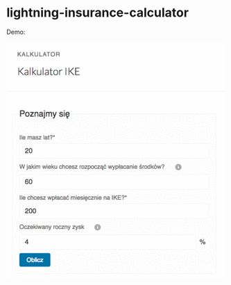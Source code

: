# lightning-insurance-calculator

Demo:

![alt text](https://github.com/bucholcm/lightning-insurance-calculator/blob/master/demo.gif "Calc Demo")
